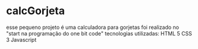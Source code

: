 # calcGorjeta
esse pequeno projeto é uma calculadora para gorjetas
foi realizado no "start na programação do one bit code"
tecnologias utilizadas:
HTML 5
CSS 3
Javascript
